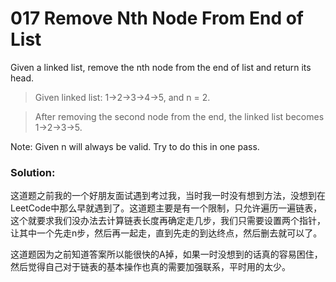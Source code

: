 # 017 Remove Nth Node From End of List

Given a linked list, remove the nth node from the end of list and return its head.


>Given linked list: 1->2->3->4->5, and n = 2.

>After removing the second node from the end, the linked list becomes 1->2->3->5.

Note:
Given n will always be valid.
Try to do this in one pass.

### Solution:
这道题之前我的一个好朋友面试遇到考过我，当时我一时没有想到方法，没想到在LeetCode中那么早就遇到了。这道题主要是有一个限制，只允许遍历一遍链表，这个就要求我们没办法去计算链表长度再确定走几步，我们只需要设置两个指针，让其中一个先走n步，然后再一起走，直到先走的到达终点，然后删去就可以了。

这道题因为之前知道答案所以能很快的A掉，如果一时没想到的话真的容易困住，然后觉得自己对于链表的基本操作也真的需要加强联系，平时用的太少。
